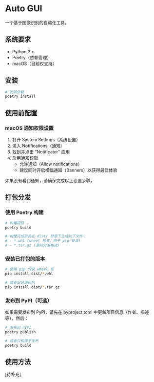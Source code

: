 # Auto GUI

一个基于图像识别的自动化工具。

## 系统要求

- Python 3.x
- Poetry（依赖管理）
- macOS（目前仅支持）

## 安装

```bash
# 安装依赖
poetry install
```

## 使用前配置

### macOS 通知权限设置

1. 打开 System Settings（系统设置）
2. 进入 Notifications（通知）
3. 找到并点击 "Notificator" 应用
4. 启用通知权限
   - 允许通知（Allow notifications）
   - 建议同时开启横幅通知（Banners）以获得最佳体验

如果没有看到通知，请确保完成以上设置步骤。

## 打包分发

### 使用 Poetry 构建

```bash
# 构建项目
poetry build

# 构建完成后会在 dist/ 目录下生成以下文件：
# - *.whl (wheel 格式，用于 pip 安装)
# - *.tar.gz (源码分发格式)
```

### 安装已打包的版本

```bash
# 使用 pip 安装 wheel 包
pip install dist/*.whl

# 或者安装源码包
pip install dist/*.tar.gz
```

### 发布到 PyPI（可选）

如果需要发布到 PyPI，请先在 pyproject.toml 中更新项目信息（作者、描述等），然后：

```bash
# 发布到 PyPI
poetry publish

# 或者只构建不发布
poetry build
```

## 使用方法

[待补充]
